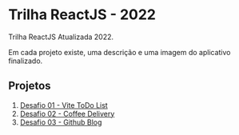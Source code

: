 # Trilha ReactJS - 2022

Trilha ReactJS Atualizada 2022.

Em cada projeto existe, uma descrição e uma imagem do aplicativo finalizado.

## Projetos

1. [Desafio 01 - Vite ToDo List](https://github.com/tonoliveira96/ignite-trilha-reactjs-2022/tree/main/projeto-01/desafio-01)
2. [Desafio 02 - Coffee Delivery](https://github.com/tonoliveira96/ignite-trilha-reactjs-2022/tree/main/projeto-02/desafio-02)
3. [Desafio 03 - Github Blog](https://github.com/tonoliveira96/ignite-trilha-reactjs-2022/tree/main/projeto-03/desafio-03)